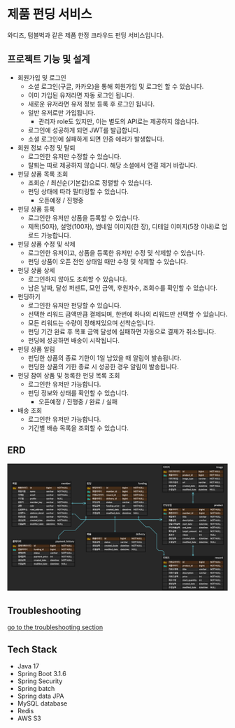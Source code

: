 # 제품 펀딩 서비스
와디즈, 텀블벅과 같은 제품 한정 크라우드 펀딩 서비스입니다.

## 프로젝트 기능 및 설계
- 회원가입 및 로그인
  - 소셜 로그인(구글, 카카오)을 통해 회원가입 및 로그인 할 수 있습니다.
  - 이미 가입된 유저라면 자동 로그인 됩니다.
  - 새로운 유저라면 유저 정보 등록 후 로그인 됩니다.
  - 일반 유저로만 가입됩니다.
    - 관리자 role도 있지만, 이는 별도의 API로는 제공하지 않습니다.
  - 로그인에 성공하게 되면 JWT를 발급합니다.
  - 소셜 로그인에 실패하게 되면 인증 에러가 발생합니다.
- 회원 정보 수정 및 탈퇴
  - 로그인한 유저만 수정할 수 있습니다.
  - 탈퇴는 따로 제공하지 않습니다. 해당 소셜에서 연결 제거 바랍니다.
- 펀딩 상품 목록 조회
  - 조회순 / 최신순(기본값)으로 정렬할 수 있습니다.
  - 펀딩 상태에 따라 필터링할 수 있습니다.
    - 오픈예정 / 진행중
- 펀딩 상품 등록
  - 로그인한 유저만 상품을 등록할 수 있습니다.
  - 제목(50자), 설명(100자), 썸네일 이미지(한 장), 디테일 이미지(5장 이내)로 업로드 가능합니다.
- 펀딩 상품 수정 및 삭제
  - 로그인한 유저이고, 상품을 등록한 유저만 수정 및 삭제할 수 있습니다.
  - 펀딩 상품이 오픈 전인 상태일 때만 수정 및 삭제할 수 있습니다.
- 펀딩 상품 상세
  - 로그인하지 않아도 조회할 수 있습니다.
  - 남은 날짜, 달성 퍼센트, 모인 금액, 후원자수, 조회수를 확인할 수 있습니다.
- 펀딩하기
  - 로그인한 유저만 펀딩할 수 있습니다.
  - 선택한 리워드 금액만큼 결제되며, 한번에 하나의 리워드만 선택할 수 있습니다.
  - 모든 리워드는 수량이 정해져있으며 선착순입니다.
  - 펀딩 기간 완료 후 목표 금액 달성에 실패하면 자동으로 결제가 취소됩니다.
  - 펀딩에 성공하면 배송이 시작됩니다.
- 펀딩 상품 알림
  - 펀딩한 상품의 종료 기한이 1일 남았을 때 알림이 발송됩니다.
  - 펀딩한 상품의 기한 종료 시 성공한 경우 알림이 발송됩니다.
- 펀딩 참여 상품 및 등록한 펀딩 목록 조회
  - 로그인한 유저만 가능합니다.
  - 펀딩 정보와 상태를 확인할 수 있습니다.
    - 오픈예정 / 진행중 / 완료 / 실패
- 배송 조회
  - 로그인한 유저만 가능합니다.
  - 기간별 배송 목록을 조회할 수 있습니다.

## ERD
![erd](doc/img/funding_erd.png)

## Troubleshooting
[go to the troubleshooting section](doc/trouble_shooting.md)

## Tech Stack
- Java 17
- Spring Boot 3.1.6
- Spring Security
- Spring batch
- Spring data JPA
- MySQL database
- Redis
- AWS S3
